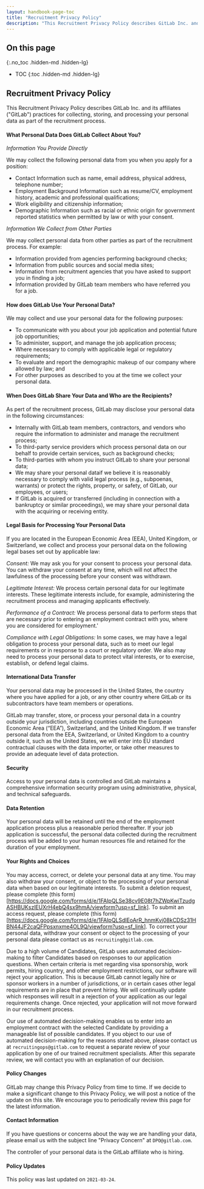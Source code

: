 ```yaml
---
layout: handbook-page-toc
title: "Recruitment Privacy Policy"
description: "This Recruitment Privacy Policy describes GitLab Inc. and its affiliates (GitLab) practices for collecting, storing, and processing your personal data as part of the recruitment process."
---
```


## On this page
{:.no_toc .hidden-md .hidden-lg}

- TOC
{:toc .hidden-md .hidden-lg}

## Recruitment Privacy Policy

This Recruitment Privacy Policy describes GitLab Inc. and its affiliates ("GitLab") practices for collecting, storing, and processing your personal data as part of the recruitment process.

#### What Personal Data Does GitLab Collect About You?

*Information You Provide Directly*

We may collect the following personal data from you when you apply for a position:
* Contact Information such as name, email address, physical address, telephone number;
* Employment Background Information such as resume/CV, employment history, academic and professional qualifications;
* Work eligibility and citizenship information;
* Demographic Information such as racial or ethnic origin for government reported statistics when permitted by law or with your consent.

*Information We Collect from Other Parties*

We may collect personal data from other parties as part of the recruitment process. For example:
* Information provided from agencies performing background checks;
* Information from public sources and social media sites;
* Information from recruitment agencies that you have asked to support you in finding a job;
* Information provided by GitLab team members who have referred you for a job.

#### How does GitLab Use Your Personal Data?

We may collect and use your personal data for the following purposes:
* To communicate with you about your job application and potential future job opportunities;
* To administer, support, and manage the job application process;
* Where necessary to comply with applicable legal or regulatory requirements;
* To evaluate and report the demographic makeup of our company where allowed by law; and
* For other purposes as described to you at the time we collect your personal data.

#### When Does GitLab Share Your Data and Who are the Recipients?
As pert of the recruitment process, GitLab may disclose your personal data in the following circumstances:
* Internally with GitLab team members, contractors, and vendors who require the information to administer and manage the recruitment process;
* To third-party service providers which process personal data on our behalf to provide certain services, such as background checks;
* To third-parties with whom you instruct GitLab to share your personal data;
* We may share your personal dataif we believe it is reasonably necessary to comply with valid legal process (e.g., subpoenas, warrants) or protect the rights, property, or safety, of GitLab, our employees, or users;
* If GitLab is acquired or transferred (including in connection with a bankruptcy or similar proceedings), we may share your personal data with the acquiring or receiving entity. 

#### Legal Basis for Processing Your Personal Data

If you are located in the European Economic Area (EEA), United Kingdom, or Switzerland, we collect and process your personal data on the following legal bases set out by applicable law:

*Consent:* We may ask you for your consent to process your personal data. You can withdraw your consent at any time, which will not affect the lawfulness of the processing before your consent was withdrawn. 

*Legitimate Interest:* We process certain personal data for our legitimate interests. These legitimate interests include, for example, administering the recruitment process and managing applicants effectively.

*Performance of a Contract:* We process personal data to perform steps that are necessary prior to entering an employment contract with you, where you are considered for employment.'

*Compliance with Legal Obligations:* In some cases, we may have a legal obligation to process your personal data, such as to meet our legal requirements or in response to a court or regulatory order. We also may need to process your personal data to protect vital interests, or to exercise, establish, or defend legal claims.

#### International Data Transfer

Your personal data may be processed in the United States, the country where you have applied for a job, or any other country where GitLab or its subcontractors have team members or operations.

GitLab may transfer, store, or process your personal data in a country outside your jurisdiction, including countries outside the European Economic Area (“EEA”), Switzerland, and the United Kingdom. If we transfer personal data from the EEA, Switzerland, or United Kingdom to a country outside it, such as the United States, we will enter into EU standard contractual clauses with the data importer, or take other measures to provide an adequate level of data protection.

#### Security

Access to your personal data is controlled and GitLab maintains a comprehensive information security program using administrative, physical, and technical safeguards. 

#### Data Retention

Your personal data will be retained until the end of the employment application process plus a reasonable period thereafter. If your job application is successful, the personal data collected during the recruitment process will be added to your human resources file and retained for the duration of your employment.

#### Your Rights and Choices

You may access, correct, or delete your personal data at any time. You may also withdraw your consent, or object to the processing of your personal data when based on our legitimate interests. To submit a deletion request, please complete (this form)[https://docs.google.com/forms/d/e/1FAIpQLSe38cv9E08t7hZWpKwiTzudgASHBUKszlEUXrH4ebQ4sx9hmA/viewform?usp=sf_link]. To submit an access request, please complete (this form)[https://docs.google.com/forms/d/e/1FAIpQLSdlEoArR_hnmKvj08kCDSz31HBN44JF2caQFPpsxnxme4OL9Q/viewform?usp=sf_link]. To correct your personal data, withdraw your consent or object to the processing of your personal data please contact us as `recruiting@gitlab.com`.    

Due to a high volume of Candidates, GitLab uses automated decision-making to filter Candidates based on responses to our application questions.  When certain criteria is met regarding visa sponsorship, work permits, hiring country, and other employment restrictions, our software will reject your application.  This is because GitLab cannot legally hire or sponsor workers in a number of jurisdictions, or in certain cases other legal requirements are in place that prevent hiring. We will continually update which responses will result in a rejection of your application as our legal requirements change.  Once rejected, your application will not move forward in our recruitment process.

Our use of automated decision-making enables us to enter into an employment contract with the selected Candidate by providing a manageable list of possible candidates.  If you object to our use of automated decision-making for the reasons stated above, please contact us at `recruitingops@gitlab.com` to request a separate review of your application by one of our trained recruitment specialists.  After this separate review, we will contact you with an explanation of our decision.

#### Policy Changes

GitLab may change this Privacy Policy from time to time. If we decide to make a significant change to this Privacy Policy, we will post a notice of the update on this site. We encourage you to periodically review this page for the latest information.

#### Contact Information

If you have questions or concerns about the way we are handling your data, please email us with the subject line "Privacy Concern" at `DPO@gitlab.com`.

The controller of your personal data is the GitLab affiliate who is hiring.

#### Policy Updates

This policy was last updated on `2021-03-24`.

